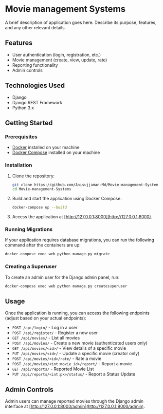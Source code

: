 # Movie management Systems

A brief description of application goes here. Describe its purpose, features, and any other relevant details.

## Features

- User authentication (login, registration, etc.)
- Movie management (create, view, update, rate)
- Reporting functionality
- Admin controls

## Technologies Used

- Django
- Django REST Framework
- Python 3.x

## Getting Started

### Prerequisites

- [Docker](https://www.docker.com/get-started) installed on your machine
- [Docker Compose](https://docs.docker.com/compose/install/) installed on your machine

### Installation

1. Clone the repository:

   ```bash
   git clone https://github.com/Anisujjaman-Md/Movie-management-Systems.git
   cd Movie-management-Systems
   ```

2. Build and start the application using Docker Compose:

   ```bash
   docker-compose up --build
   ```

3. Access the application at [http://127.0.0.1:8000](http://127.0.0.1:8000).

### Running Migrations

If your application requires database migrations, you can run the following command after the containers are up:

```bash
docker-compose exec web python manage.py migrate
```

### Creating a Superuser

To create an admin user for the Django admin panel, run:

```bash
docker-compose exec web python manage.py createsuperuser
```

## Usage

Once the application is running, you can access the following endpoints (adjust based on your actual endpoints):

- `POST /api/login/` - Log in a user
- `POST /api/register/` - Register a new user
- `GET /api/movies/` - List all movies
- `POST /api/movies/` - Create a new movie (authenticated users only)
- `GET /api/movies/<id>/` - View details of a specific movie
- `PUT /api/movies/<id>/` - Update a specific movie (creator only)
- `POST /api/movies/<id>/rate/` - Rate a movie
- `POST /api/movies/<int:movie_id>/report/` - Report a movie
- `GET /api/reports/` - Reported Movie List
- `PUT /api/reports/<int:pk>/status/` - Report a Status Update


## Admin Controls

Admin users can manage reported movies through the Django admin interface at [http://127.0.0.1:8000/admin](http://127.0.0.1:8000/admin).
